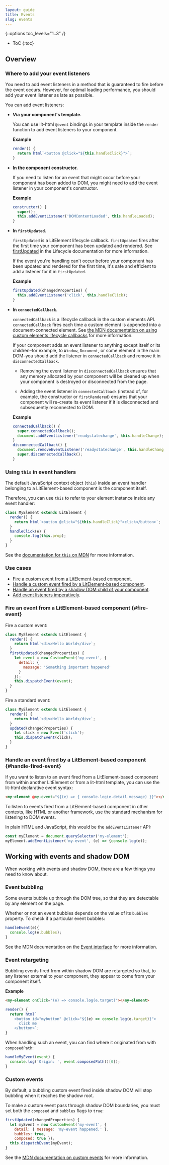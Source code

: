 ```yaml
---
layout: guide
title: Events
slug: events
---
```


{::options toc_levels="1..3" /}
* ToC
{:toc}

## Overview

### Where to add your event listeners

You need to add event listeners in a method that is guaranteed to fire before the event occurs. However, for optimal loading performance, you should add your event listener as late as possible.  

You can add event listeners:

*   **Via your component's template.**

    You can use lit-html `@event` bindings in your template inside the `render` function to add event listeners to your component. 

    **Example**

    ```js
    render() {
      return html`<button @click="${this.handleClick}">`;
    }
    ```

*   **In the component constructor.**

    If you need to listen for an event that might occur before your component has been added to DOM, you might need to add the event listener in your component's constructor. 

    **Example**

    ```js
    constructor() {
      super();
      this.addEventListener('DOMContentLoaded', this.handleLoaded);
    }
    ```

*   **In `firstUpdated`**.

    `firstUpdated` is a LitElement lifecycle callback. `firstUpdated` fires after the first time your component has been updated and rendered. See [firstUpdated](/guide/lifecycle#firstupdated) in the Lifecycle documentation for more information.

    If the event you're handling can't occur before your component has been updated and rendered for the first time, it's safe and efficient to add a listener for it in `firstUpdated`. 

    **Example**

    ```js
    firstUpdated(changedProperties) {
      this.addEventListener('click', this.handleClick);
    }
    ```

*   **In `connectedCallback`**. 

    `connectedCallback` is a lifecycle callback in the custom elements API. `connectedCallback` fires each time a custom element is appended into a document-connected element. See [the MDN documentation on using custom elements lifecycle callbacks](https://developer.mozilla.org/en-US/docs/Web/Web_Components/Using_custom_elements#Using_the_lifecycle_callbacks) for more information.

    If your component adds an event listener to anything except itself or its children–for example, to `Window`, `Document`, or some element in the main DOM–you should add the listener in `connectedCallback` and remove it in `disconnectedCallback`.
    
    *   Removing the event listener in `disconnectedCallback` ensures that any memory allocated by your component will be cleaned up when your component is destroyed or disconnected from the page. 

    *   Adding the event listener in `connectedCallback` (instead of, for example, the constructor or `firstRendered`) ensures that your component will re-create its event listener if it is disconnected and subsequently reconnected to DOM.
    
    **Example**
    
    ```js
    connectedCallback() {
      super.connectedCallback();
      document.addEventListener('readystatechange', this.handleChange);
    }
    disconnectedCallback() {
      document.removeEventListener('readystatechange', this.handleChange);
      super.disconnectedCallback();
    }
    ```

### Using `this` in event handlers

The default JavaScript context object (`this`) inside an event handler belonging to a LitElement-based component is the component itself. 

Therefore, you can use `this` to refer to your element instance inside any event handler:

```js
class MyElement extends LitElement {
  render() {
    return html`<button @click="${this.handleClick}">click</button>`;
  }
  handleClick(e) {
    console.log(this.prop);
  }
}
```

See the [documentation for `this` on MDN](https://developer.mozilla.org/en-US/docs/Web/JavaScript/Reference/Operators/this) for more information.

### Use cases

* [Fire a custom event from a LitElement-based component](#fire-custom-event).
* [Handle a custom event fired by a LitElement-based component](#handle-custom-event).
* [Handle an event fired by a shadow DOM child of your component](#handle-shadow-dom-event).
* [Add event listeners imperatively](#imperative).

### Fire an event from a LitElement-based component {#fire-event}

Fire a custom event:

```js
class MyElement extends LitElement {
  render() {
    return html`<div>Hello World</div>`;
  }
  firstUpdated(changedProperties) {
    let event = new CustomEvent('my-event', {
      detail: {
        message: 'Something important happened'
      }
    });
    this.dispatchEvent(event);
  }
}
```

Fire a standard event:

```js
class MyElement extends LitElement {
  render() {
    return html`<div>Hello World</div>`;
  }
  updated(changedProperties) {
    let click = new Event('click');
    this.dispatchEvent(click);
  }
}
```

### Handle an event fired by a LitElement-based component {#handle-fired-event}

If you want to listen to an event fired from a LitElement-based component from within another LitElement or from a lit-html template, you can use the lit-html declarative event syntax:

```html
<my-element @my-event="${(e) => { console.log(e.detail.message) }}"></my-element>
```

To listen to events fired from a LitElement-based component in other contexts, like HTML or another framework, use the standard mechanism for listening to DOM events.

In plain HTML and JavaScript, this would be the `addEventListener` API:

```js
const myElement = document.querySelector('my-element');
myElement.addEventListener('my-event', (e) => {console.log(e));
```

## Working with events and shadow DOM

When working with events and shadow DOM, there are a few things you need to know about. 

### Event bubbling

Some events bubble up through the DOM tree, so that they are detectable by any element on the page. 

Whether or not an event bubbles depends on the value of its `bubbles` property. To check if a particular event bubbles:

```js
handleEvent(e){
  console.log(e.bubbles);
}
```

See the MDN documentation on the [Event interface](https://developer.mozilla.org/en-US/docs/Web/API/Event) for more information.

### Event retargeting

Bubbling events fired from within shadow DOM are retargeted so that, to any listener external to your component, they appear to come from your component itself. 

**Example**

```html
<my-element onClick="(e) => console.log(e.target)"></my-element>
```

```js
render() {
  return html`
    <button id="mybutton" @click="${(e) => console.log(e.target)}">
      click me
    </button>`;
}
```

When handling such an event, you can find where it originated from with `composedPath`:

```js
handleMyEvent(event) {
  console.log('Origin: ', event.composedPath()[0]);
}
```

### Custom events

By default, a bubbling custom event fired inside shadow DOM will stop bubbling when it reaches the shadow root. 

To make a custom event pass through shadow DOM boundaries, you must set both the `composed` and `bubbles` flags to `true`:

```js
firstUpdated(changedProperties) {
  let myEvent = new CustomEvent('my-event', { 
    detail: { message: 'my-event happened.' },
    bubbles: true, 
    composed: true });
  this.dispatchEvent(myEvent);
}
```

See the [MDN documentation on custom events](https://developer.mozilla.org/en-US/docs/Web/API/CustomEvent) for more information.
